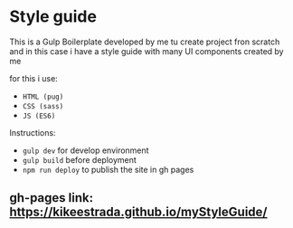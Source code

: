 # Style guide

This is a Gulp Boilerplate developed by me tu create project fron scratch and in this case i have a style guide with many UI components created by me

for this i use:
* ```HTML (pug)```
* ```CSS (sass)```
* ```JS (ES6)```

Instructions: 
* ```gulp dev``` for develop environment
* ```gulp build``` before deployment
* ```npm run deploy``` to publish the site in gh pages

## gh-pages link: https://kikeestrada.github.io/myStyleGuide/

